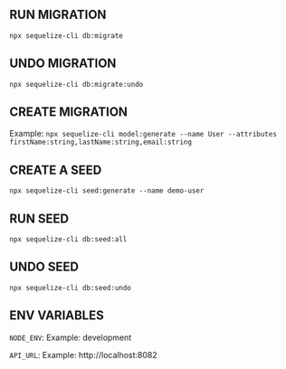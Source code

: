 ## RUN MIGRATION

`npx sequelize-cli db:migrate`

## UNDO MIGRATION

`npx sequelize-cli db:migrate:undo`

## CREATE MIGRATION

Example: `npx sequelize-cli model:generate --name User --attributes firstName:string,lastName:string,email:string`

## CREATE A SEED

`npx sequelize-cli seed:generate --name demo-user`

## RUN SEED

`npx sequelize-cli db:seed:all`

## UNDO SEED

`npx sequelize-cli db:seed:undo`

## ENV VARIABLES

`NODE_ENV`:
Example: development

`API_URL`:
Example: http://localhost:8082
